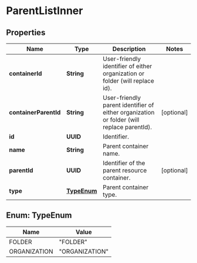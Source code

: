 

# ParentListInner


## Properties

| Name | Type | Description | Notes |
|------------ | ------------- | ------------- | -------------|
|**containerId** | **String** | User-friendly identifier of either organization or folder (will replace id). |  |
|**containerParentId** | **String** | User-friendly parent identifier of either organization or folder (will replace parentId). |  [optional] |
|**id** | **UUID** | Identifier. |  |
|**name** | **String** | Parent container name. |  |
|**parentId** | **UUID** | Identifier of the parent resource container. |  [optional] |
|**type** | [**TypeEnum**](#TypeEnum) | Parent container type. |  |



## Enum: TypeEnum

| Name | Value |
|---- | -----|
| FOLDER | &quot;FOLDER&quot; |
| ORGANIZATION | &quot;ORGANIZATION&quot; |



